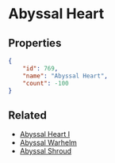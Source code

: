 # Abyssal Heart

<no description available>

## Properties

```json
{
    "id": 769,
    "name": "Abyssal Heart",
    "count": -100
}
```

## Related

- [Abyssal Heart I](../items/21371-abyssal-heart-i.md)
- [Abyssal Warhelm](../items/21385-abyssal-warhelm.md)
- [Abyssal Shroud](../items/21386-abyssal-shroud.md)

